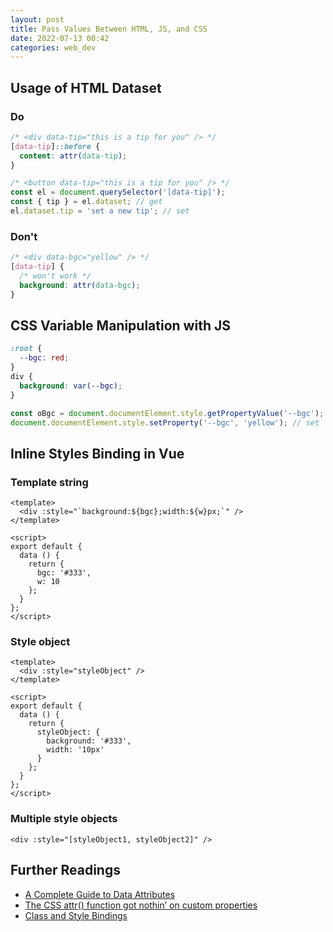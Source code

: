 ```yaml
---
layout: post
title: Pass Values Between HTML, JS, and CSS
date: 2022-07-13 00:42
categories: web_dev
---
```


## Usage of HTML Dataset

### Do
```css
/* <div data-tip="this is a tip for you" /> */
[data-tip]::before {
  content: attr(data-tip);
}
```

```js
/* <button data-tip="this is a tip for you" /> */
const el = document.querySelector('[data-tip]');
const { tip } = el.dataset; // get
el.dataset.tip = 'set a new tip'; // set
```

### Don't

```css
/* <div data-bgc="yellow" /> */
[data-tip] {
  /* won't work */
  background: attr(data-bgc);
}
```

## CSS Variable Manipulation with JS

```css
:root {
  --bgc: red;
}
div {
  background: var(--bgc);
}
```

```js
const oBgc = document.documentElement.style.getPropertyValue('--bgc'); // get
document.documentElement.style.setProperty('--bgc', 'yellow'); // set
```

## Inline Styles Binding in Vue

### Template string

```vue
<template>
  <div :style="`background:${bgc};width:${w}px;`" />
</template>

<script>
export default {
  data () {
    return {
      bgc: '#333',
      w: 10
    };
  }
};
</script>
```

### Style object

```vue
<template>
  <div :style="styleObject" />
</template>

<script>
export default {
  data () {
    return {
      styleObject: {
      	background: '#333',
      	width: '10px'
      }
    };
  }
};
</script>
```

### Multiple style objects

```vue
<div :style="[styleObject1, styleObject2]" />
```

## Further Readings

- [A Complete Guide to Data Attributes](https://css-tricks.com/a-complete-guide-to-data-attributes/)
- [The CSS attr() function got nothin’ on custom properties](https://css-tricks.com/css-attr-function-got-nothin-custom-properties/)
- [Class and Style Bindings](https://v2.vuejs.org/v2/guide/class-and-style.html)

